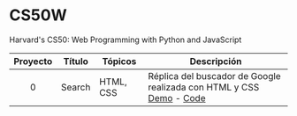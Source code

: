 ﻿# CS50W 
Harvard's CS50: Web Programming with Python and JavaScript

Proyecto | Título | Tópicos | Descripción
:--:|--|--|--
0 | Search | HTML, CSS | Réplica del buscador de Google realizada con HTML y CSS <br> [Demo](https://www.youtube.com/watch?v=Yz46jPWtoMg) - [Code](https://github.com/zarate10/CS50W/tree/Main/project-search)
